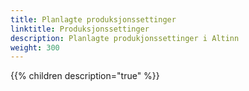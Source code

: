 ```yaml
---
title: Planlagte produksjonssettinger
linktitle: Produksjonssettinger
description: Planlagte produkjonssettinger i Altinn
weight: 300
---
```


{{% children description="true" %}}
